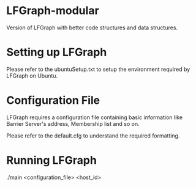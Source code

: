 # LFGraph-modular
Version of LFGraph with better code structures and data structures.

# Setting up LFGraph
Please refer to the ubuntuSetup.txt to setup the environment required by LFGraph on Ubuntu.

# Configuration File
LFGraph requires a configuration file containing basic information like Barrier Server's address, Membership list and so on. 

Please refer to the default.cfg to understand the required formatting. 

# Running LFGraph
./main <configuration_file> <host_id>
